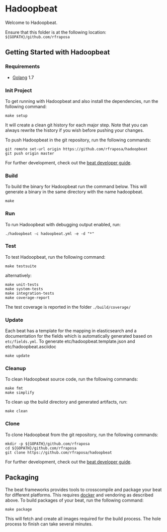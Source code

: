 # Hadoopbeat

Welcome to Hadoopbeat.

Ensure that this folder is at the following location:
`${GOPATH}/github.com/rfraposa`

## Getting Started with Hadoopbeat

### Requirements

* [Golang](https://golang.org/dl/) 1.7

### Init Project
To get running with Hadoopbeat and also install the
dependencies, run the following command:

```
make setup
```

It will create a clean git history for each major step. Note that you can always rewrite the history if you wish before pushing your changes.

To push Hadoopbeat in the git repository, run the following commands:

```
git remote set-url origin https://github.com/rfraposa/hadoopbeat
git push origin master
```

For further development, check out the [beat developer guide](https://www.elastic.co/guide/en/beats/libbeat/current/new-beat.html).

### Build

To build the binary for Hadoopbeat run the command below. This will generate a binary
in the same directory with the name hadoopbeat.

```
make
```


### Run

To run Hadoopbeat with debugging output enabled, run:

```
./hadoopbeat -c hadoopbeat.yml -e -d "*"
```


### Test

To test Hadoopbeat, run the following command:

```
make testsuite
```

alternatively:
```
make unit-tests
make system-tests
make integration-tests
make coverage-report
```

The test coverage is reported in the folder `./build/coverage/`

### Update

Each beat has a template for the mapping in elasticsearch and a documentation for the fields
which is automatically generated based on `etc/fields.yml`.
To generate etc/hadoopbeat.template.json and etc/hadoopbeat.asciidoc

```
make update
```


### Cleanup

To clean  Hadoopbeat source code, run the following commands:

```
make fmt
make simplify
```

To clean up the build directory and generated artifacts, run:

```
make clean
```


### Clone

To clone Hadoopbeat from the git repository, run the following commands:

```
mkdir -p ${GOPATH}/github.com/rfraposa
cd ${GOPATH}/github.com/rfraposa
git clone https://github.com/rfraposa/hadoopbeat
```


For further development, check out the [beat developer guide](https://www.elastic.co/guide/en/beats/libbeat/current/new-beat.html).


## Packaging

The beat frameworks provides tools to crosscompile and package your beat for different platforms. This requires [docker](https://www.docker.com/) and vendoring as described above. To build packages of your beat, run the following command:

```
make package
```

This will fetch and create all images required for the build process. The hole process to finish can take several minutes.
